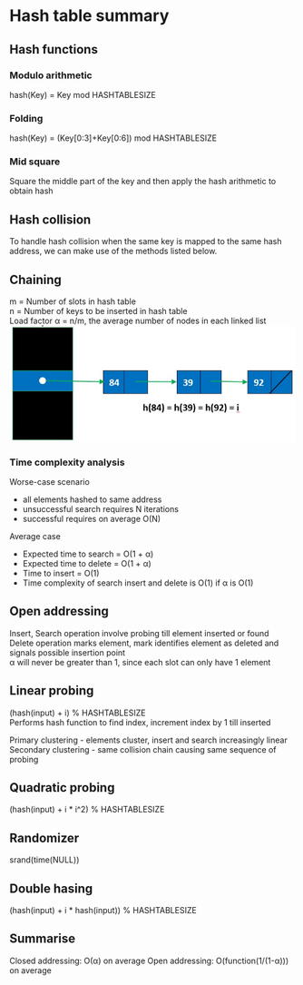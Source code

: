 # Hash table summary

## Hash functions

### Modulo arithmetic

hash(Key) = Key mod HASHTABLESIZE

### Folding

hash(Key) = (Key[0:3]+Key[0:6]) mod HASHTABLESIZE

### Mid square

Square the middle part of the key and then apply the hash arithmetic to obtain hash

## Hash collision

To handle hash collision when the same key is mapped to the same hash address, we can make use of the methods listed below.

## Chaining

m = Number of slots in hash table  
n = Number of keys to be inserted in hash table  
Load factor α = n/m, the average number of nodes in each linked list  
![Chaining](Chaining.jpg)  

### Time complexity analysis

Worse-case scenario

- all elements hashed to same address
- unsuccessful search requires N iterations
- successful requires on average O(N)

Average case

- Expected time to search = O(1 + α)  
- Expected time to delete = O(1 + α)  
- Time to insert = O(1)  
- Time complexity of search insert and delete is O(1) if α is O(1)  

## Open addressing

Insert, Search operation involve probing till element inserted or found  
Delete operation marks element, mark identifies element as deleted and signals possible insertion point  
α will never be greater than 1, since each slot can only have 1 element

## Linear probing

(hash(input) + i) % HASHTABLESIZE  
Performs hash function to find index, increment index by 1 till inserted  

Primary clustering - elements cluster, insert and search increasingly linear  
Secondary clustering - same collision chain causing same sequence of probing  

## Quadratic probing

(hash(input) + i * i^2) % HASHTABLESIZE

## Randomizer

srand(time(NULL))  

## Double hasing

(hash(input) + i * hash(input)) % HASHTABLESIZE

## Summarise

Closed addressing: O(α) on average
Open addressing: O(function(1/(1-α))) on average
